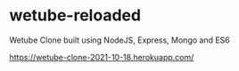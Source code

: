 # wetube-reloaded
Wetube Clone built using NodeJS, Express, Mongo and ES6


https://wetube-clone-2021-10-18.herokuapp.com/
